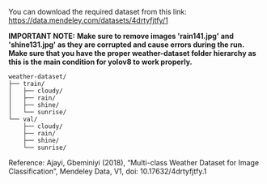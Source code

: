 You can download the required dataset from this link: https://data.mendeley.com/datasets/4drtyfjtfy/1

**IMPORTANT NOTE:** **Make sure to remove images 'rain141.jpg' and 'shine131.jpg' as they are corrupted and cause errors during the run.
Make sure that  you have the proper weather-dataset folder hierarchy as this is the main condition for yolov8 to work properly.**
``` 
weather-dataset/
├── train/
│   ├── cloudy/
│   ├── rain/
│   ├── shine/
│   └── sunrise/
└── val/
    ├── cloudy/
    ├── rain/
    ├── shine/
    └── sunrise/
```
Reference:
Ajayi, Gbeminiyi (2018), “Multi-class Weather Dataset for Image Classification”, Mendeley Data, V1, doi: 10.17632/4drtyfjtfy.1
